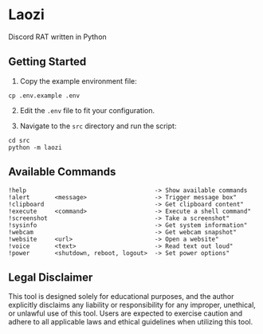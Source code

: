 # Laozi

Discord RAT written in Python

## Getting Started

1. Copy the example environment file:

```shell
cp .env.example .env
```

2. Edit the `.env` file to fit your configuration.

3. Navigate to the `src` directory and run the script:

```shell
cd src
python -m laozi
```

## Available Commands

```
!help                                    -> Show available commands
!alert       <message>                   -> Trigger message box"
!clipboard                               -> Get clipboard content"
!execute     <command>                   -> Execute a shell command"
!screenshot                              -> Take a screenshot"
!sysinfo                                 -> Get system information"
!webcam                                  -> Get webcam snapshot"
!website     <url>                       -> Open a website"
!voice       <text>                      -> Read text out loud"
!power       <shutdown, reboot, logout>  -> Set power options"
```

## Legal Disclaimer

This tool is designed solely for educational purposes, and the author explicitly disclaims any liability or responsibility for any improper, unethical, or unlawful use of this tool. Users are expected to exercise caution and adhere to all applicable laws and ethical guidelines when utilizing this tool.
